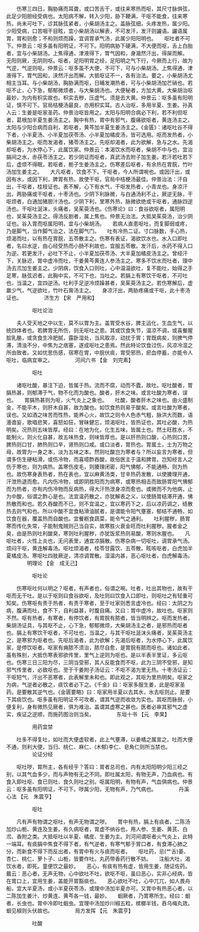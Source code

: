 <!-- { "loadSidebar": true } -->
　　伤寒三四日，胸胁痛而耳聋，或口苦舌干，或往来寒热而呕，其尺寸脉俱弦，此足少阳胆经受病也。太阳病不解，转入少阳，胁下鞕满，干呕不能食，往来寒热，尚未可吐下，诊其脉弦紧者，小柴胡汤主之。盖脉弦细，头疼发热，属少阳。少阳受病，口苦咽干目眩，宜小柴胡汤以解表，不可发汗，发汗则讝语。讝语属胃，胃和则愈；不和则烦而躁，宜调胃承气汤，此属少阳阳明也。　　呕吐者不可下。仲景云：呕多虽有阳明证，不可下。阳明病胁下硬满，不大便而呕，舌上白胎者，宜与小柴胡汤。上焦得通，津液得下，胃气因和，身濈然汗出，得屎而解。　　无阳则厥，无阴则呕。呕者，足阳明胃之经，足阳明之气下行，今厥而上行，故为气逆，气逆则呕。仲景云：呕多虽不大便，不可下，可与小柴胡汤。上焦得通，津液得下，胃气因和，浃然汗出而解。大抵呕证不一，各有治法。要之，小柴胡汤尤相主当耳。与小柴胡汤，胸胁满而呕，日晡发潮热者，可与小柴胡汤加芒硝也。若呕不止，心下急，郁郁微烦者，与大柴胡汤也。大便秘者，方加大黄。大柴胡治呕最妙，为内有枳实故也。枳实去秽，压虚气。须是去大黄。仲景云：呕多虽有阳明证，慎不可下。官局桔梗汤最良，亦用枳实耳。古人治呕，多用半夏、生姜。孙真人云：生姜是呕家圣药。仲景治呕皆用之。太阳与阳明合病必下利，若不利但呕者，葛根加半夏生姜汤主之。胸中有热，胃中有邪气，腹痛欲呕者，黄连汤主之。太阳与少阳合病而自利，若呕者，黄芩加半夏生姜汤主之。《金匮》：诸呕吐谷不得下者，小半夏汤、小半夏加茯苓汤、小半夏加橘皮汤，皆可选用。呕而发热者，小柴胡汤主之。呕而发渴者，猪苓汤主之。先呕却渴者，此为欲解，急与之水。先渴却呕者，为水停心下，此属饮家。仲景云：本渴饮水而呕者，柴胡不中与也，宜治膈间之水，赤茯苓汤主之。若少阴证而呕者，真武汤去附子加生姜。若汗若吐若下后，虚烦不得眠，若呕者，栀子生姜汤主之。伤寒差后呕者，有余热在胃脘，竹叶汤加生姜主之。　　大凡呕者，饮食不下。干呕者，今人所谓啘也。或因汗出，或因有水，或因下利，脾胃有热，故使干呕，官局中桔梗汤最佳。仲景治法：汗自出，干呕者，桂枝证也。表不解，心下有水气，干呕发热者，小青龙也。身凉汗出，两胁痛或干呕者，十枣汤也。少阴下利脉微，与白通汤利不止，厥逆无脉，干呕烦者，白通加猪胆汁汤也。少阴下利，里寒外热，脉微欲绝或干呕者，通脉四逆汤也。干呕吐涎沫，头痛者，吴茱萸汤也。《伤寒论》曰：食谷欲呕者，属阳明也，吴茱萸汤主之。得汤反剧者，属上焦也。仲景无治法。大抵吴茱萸汤，治少阴证也。谷入胃而呕属阳明，宜与小柴胡汤。　　若病人直患呕吐，而复脚弱或疼，乃是脚气，当作脚气治之，法在脚气门。　　吐有冷热二证。寸口脉数，手心热，烦渴而吐，以有热在胃脘，五苓散主之。伤寒有表证，渴欲饮水也。水入口即吐者，名曰水逆，由心经受热而小肠不利故也，宜服五苓散。发汗后，水药不得入口为逆。若更发汗，必吐下不止，小半夏加茯苓汤、大半夏加橘皮汤主之。曾经汗下，关脉迟，胃中虚冷而吐，干姜黄芩黄连人参汤主之。寒多不饮水而吐者，理中汤去朮加生姜主之。少阴病，饮食入口则吐，心中温温欲吐，复不能吐，始得之手足寒，脉弦迟者，此胸中实，不可下也，当吐之。若膈上有寒饮干呕者，不可吐也，当温之，宜四逆汤。吐利手足逆冷烦躁甚者，吴茱萸汤主之。若伤寒解后，虚羸少气，气逆欲吐，竹叶石膏汤主之。　　身凉汗出，两胁疼痛或干呕，此十枣汤证也。
　　　　济生方 【宋　严用和】

　　　　　呕吐论治

　　夫人受天地之中以生，莫不以胃为主。盖胃受水谷，脾主运化，生血生气，以统四体者也。若脾胃无所伤，则无呕吐之患。其或饮食失节，温凉不调，或喜餐腥脍乳酪，或贪食生冷肥腻，露卧湿处，当风取凉，动扰于胃；胃既病矣，则脾气停滞，清浊不分，中焦为之痞塞，遂成呕吐之患焉。然此特论饮食过伤，风凉冷湿之所由致者。又如忧思伤感，宿寒在胃，中脘伏痰，胃受邪热，瘀血停蓄，亦能令人呕吐，临病宜审之。
　　　　河间六书 【金　刘完素】

　　　　　呕吐

　　诸呕吐酸，暴注下迫，皆属于热。流而不腐，动而不蠹，故吐。呕吐酸者，胃膈热甚，则郁滞于气，物不化而为酸也。酸者，肝木之味。或言吐酸为寒者，误也。　　胃膈热甚则为呕，火气炎上之象也。　　吐酸，酸者肝木之味也。由火盛制金，不能平木，则肝木自甚，故为酸也。如饮食热则易于酸矣。或言吐酸为寒者，误也。又如酒之味苦而性热，能养心火，故饮之则令人色赤气粗，脉洪大而数，语濇谵妄，歌唱悲笑，喜怒如狂，冒昧健忘，烦渴呕吐，皆热证也，其吐必酸，为热明矣。况热则五味皆厚。经曰：在地为化，化生五味，皆属土也。然土旺胜水，不能制火，则火化自甚，故五味热食，则味皆厚也。是以肝热则口酸，心热则口苦，脾热则口甘，肺热则口辛，肾热则口咸。或口淡者，胃热也。胃属土，土为万物之母，故胃为一身之本，淡为五味之本。然则吐酸岂为寒者与？所以妄言为寒者，但谓多伤生硬粘滑，或伤冷物，而喜噫酢吞酸，故俗医主于温和脾胃。岂知经言人之伤于寒也，则为病热。盖寒伤皮毛，则腠理闭密，阳气怫郁，不能通畅，则为热也。故伤寒身表热者，热在表也，宜以麻黄汤类，甘辛热药发散，以使腠理开通，汗泄热退而愈。凡内伤冷物，或即阴胜阳而为病寒，或寒热相击而致肠胃阳气怫郁而为热者，亦有内伤冷物而反病热，得大汗热泄身凉而愈也。或微而不为他病，止为中酸，俗谓之酢心是也。法宜温药散之，亦犹解表之义，以使肠胃结滞开通，怫热散而和也。若久吞酸而不已，则不宜温之，宜以寒药下之，后以凉药调之，结散热去则气和也。所以中酸不宜食粘滑油腻者，是谓能令阳气壅塞，郁结不通畅，如饮食在器，覆盖热而自酸也。宜餐粝食蔬菜，能令气之通利。　　吐利腥秽，肠胃寒而传化失常，子能制鬼贼则己当自实，故寒胜火衰金旺而吐利腥秽。腥者金之臭，由是热则吐利酸臭，寒则吐利腥秽，亦犹饭浆热则易酸，寒则水腥也。　　凡呕吐者，火性上炎也，无问表里，通宜凉膈散。伤寒杂病一切呕吐，调胃承气汤。烦闷干呕，黄连解毒汤。呕吐烦渴者，桂苓甘露饮、五苓散。眩咳呕者，白虎加半夏橘皮汤。寒呕吐四肢厥逆，清凉调胃散。湿温内甚，恶心呕吐者，白虎解毒汤。
　　　　明理论 【金　成无己】

　　　　　呕吐论

　　伤寒呕吐何以明之？呕者，有声者也，俗谓之啘。吐者，吐出其物也，故有干呕而无干吐。是以于呕则曰食谷欲呕，及吐则曰饮食入口即吐，则呕吐之有轻重可知矣。伤寒呕有责于热者，有责于寒者，至于吐家则悉言虚冷也。经曰：太阴之为病，腹满而吐，食不下，自利益甚，时腹自痛。又曰：胃中虚冷，故吐也。呕家则不然。呕有热者，有寒者，有停饮者，有胃脘有脓者，皆当明辨之。呕而发热者，柴胡汤证具，与其呕不止，心下急，郁郁微烦，大柴胡汤主之者，是邪热而呕者也。膈上有寒饮干呕者，不可吐也，当温之，与其干呕吐涎沫头痛者，吴茱萸汤主之，是寒邪为呕者也。先呕后渴者，此为欲解；先渴后呕者，为水停心下，此属饮家，是停饮呕者。呕家有痈脓不须治，脓尽自愈，是胃脘有脓而呕也。诸如此者，虽有殊别，大抵伤寒表邪欲传里，里气上逆则为呕也。是以半表半里证，多云呕也。伤寒三日三阳为尽，三阴当受邪，其人反能食而不呕，此为三阴不受邪，是知邪气传里者，必致呕也。至于干姜附子汤证云：不呕不渴为里无热。十枣汤证云：干呕短气，汗出不恶寒者，此表解里未和也。即此观之，其呕为里热明矣。呕家之为病，气逆者必散之，痰饮者必下之。《千金》曰：呕家多服生姜，此是呕家圣药。是要散其逆气也。《金匮要略》曰：呕家用半夏以去其水，水去呕则止。是要下其痰饮也。呕多虽有阳明证不可攻者，谓其气逆而收敛为实也。其呕而脉弱，小便复利，身有微热见厥者，俱为难治。盖谓其虚寒之甚也。医者必审其邪气之虚实，疾证之逆顺，而施药图治则当矣。
　　　　东垣十书 【元　李杲】

　　　　　用药宜禁

　　吐多不得复吐，如吐而大便虚软者，此上气壅滞，以姜橘之属宣之。吐而大便不通，则利大便，当归、桃仁、麻仁、(木郁)李仁、皂角仁则所当禁也。
　　　　　论证分经

　　呕吐哕，胃所主，各有经乎？答曰：胃者总司也，内有太阳阳明少阳三经之别，以其气血多少，而与声物有无之不同。即吐属太阳，有物无声，乃血病也。有食入即吐呕、食已则吐、食久则吐之别。呕属阳明，有物有声，气血俱病也。仲景云：呕多虽有阳明证，不可下。哕属少阳，无物有声，乃气病也。
　　　　丹溪心法 【元　朱震亨】

　　　　　呕吐

　　凡有声有物谓之呕吐，有声无物谓之哕。　　胃中有热，膈上有痰者，二陈汤加炒山栀、黄连及生姜。有久病呕者，胃虚不纳谷也，用人参、生姜、黄芪、白朮、香附之类。大抵呕吐以半夏、橘皮、生姜为主。刘河间谓呕者火气炎上，此特一端耳。有痰膈中焦食不得下者，有气逆者，有寒气郁于胃口者，有食滞心肺之分，而新食不得下而反出者，有胃中有火与痰而呕者。　　呕吐药，忌(艹舌)蒌、杏仁、桃仁、萝卜子、山栀，皆要作吐。丸药带香药行散不妨。　　注船大吐，渴饮水者，即死。童便饮之最妙。　　恶心，有痰有热有虚，皆用生姜，随证佐药。戴云：恶心者，无声无物，心中欲吐不吐，欲呕不呕，虽曰恶心，实非心经病，皆在胃口上，宜用生姜，盖能开胃豁痰也。　　恶心欲吐不吐，心中兀兀，如人畏舟船，宜大半夏汤，或小半夏茯苓汤，或理中汤加半夏亦可。又胃中有热恶心者，以二陈加生姜汁、炒黄连、黄芩各一钱，最妙。　　蛔厥者，乃胃寒所生。经曰：蛔者，长虫也。胃中冷即吐蛔虫。宜理中汤加炒川椒五粒，槟榔半钱，吞乌梅丸效。蛔见椒则头伏故也。
　　　　局方发挥 【元　朱震亨】

　　　　　吐酸

